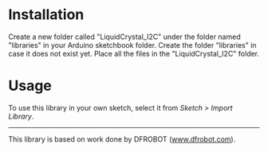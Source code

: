 # Installation #
Create  a new folder called "LiquidCrystal_I2C" under the folder named "libraries" in your Arduino sketchbook folder.
Create the folder "libraries" in case it does not exist yet. Place all the files in the "LiquidCrystal_I2C" folder.

# Usage #
To use this library in your own sketch, select it from *Sketch > Import Library*.

-------------------------------------------------------------------------------------------------------------------
This library is based on work done by DFROBOT (www.dfrobot.com).
